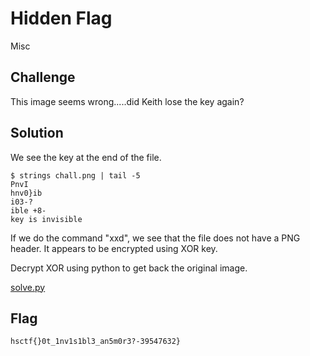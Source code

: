 # Hidden Flag
Misc

## Challenge 

This image seems wrong.....did Keith lose the key again?

## Solution

We see the key at the end of the file.

	$ strings chall.png | tail -5
	PnvI
	hnv0}ib
	i03-?
	ible +8-
	key is invisible

If we do the command "xxd", we see that the file does not have a PNG header. It appears to be encrypted using XOR key.

Decrypt XOR using python to get back the original image.

[solve.py](solve.py)

## Flag

	hsctf{}0t_1nv1s1bl3_an5m0r3?-39547632}

